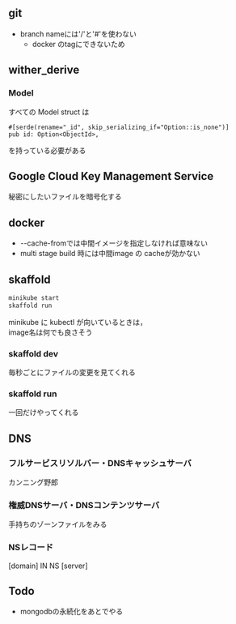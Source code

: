 ## git
- branch nameには'/'と'#'を使わない
  - docker のtagにできないため
## wither_derive
### Model
すべての Model struct は 
```
#[serde(rename="_id", skip_serializing_if="Option::is_none")]
pub id: Option<ObjectId>,
```
を持っている必要がある

## Google Cloud Key Management Service
秘密にしたいファイルを暗号化する

## docker
- --cache-fromでは中間イメージを指定しなければ意味ない
- multi stage build 時には中間image の cacheが効かない

## skaffold
```bash
minikube start
skaffold run
```
minikube に kubectl が向いているときは，  
image名は何でも良さそう
### skaffold dev 
毎秒ごとにファイルの変更を見てくれる
### skaffold run
一回だけやってくれる

## DNS
### フルサービスリソルバー・DNSキャッシュサーバ
カンニング野郎
### 権威DNSサーバ・DNSコンテンツサーバ
手持ちのゾーンファイルをみる
### NSレコード
[domain] IN NS [server]

## Todo
- mongodbの永続化をあとでやる
